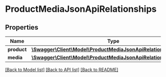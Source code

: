 # ProductMediaJsonApiRelationships

## Properties
Name | Type | Description | Notes
------------ | ------------- | ------------- | -------------
**product** | [**\Swagger\Client\Model\ProductMediaJsonApiRelationshipsProduct**](ProductMediaJsonApiRelationshipsProduct.md) |  | [optional] 
**media** | [**\Swagger\Client\Model\ProductMediaJsonApiRelationshipsMedia**](ProductMediaJsonApiRelationshipsMedia.md) |  | [optional] 

[[Back to Model list]](../../README.md#documentation-for-models) [[Back to API list]](../../README.md#documentation-for-api-endpoints) [[Back to README]](../../README.md)

